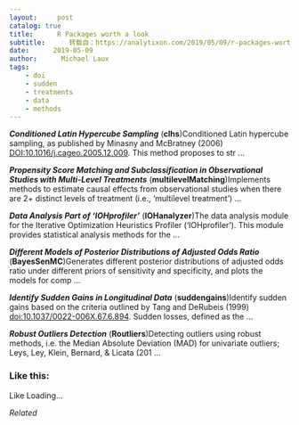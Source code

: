 ```yaml
---
layout:     post
catalog: true
title:      R Packages worth a look
subtitle:      转载自：https://analytixon.com/2019/05/09/r-packages-worth-a-look-1510/
date:      2019-05-09
author:      Michael Laux
tags:
    - doi
    - sudden
    - treatments
    - data
    - methods
---
```


***Conditioned Latin Hypercube Sampling*** (**clhs**)Conditioned Latin hypercube sampling, as published by Minasny and McBratney (2006) <DOI:10.1016/j.cageo.2005.12.009>. This method proposes to str …

***Propensity Score Matching and Subclassification in Observational Studies with Multi-Level Treatments*** (**multilevelMatching**)Implements methods to estimate causal effects from observational studies when there are 2+ distinct levels of treatment (i.e., ‘multilevel treatment’) …

***Data Analysis Part of ‘IOHprofiler’*** (**IOHanalyzer**)The data analysis module for the Iterative Optimization Heuristics Profiler (‘IOHprofiler’). This module provides statistical analysis methods for the …

***Different Models of Posterior Distributions of Adjusted Odds Ratio*** (**BayesSenMC**)Generates different posterior distributions of adjusted odds ratio under different priors of sensitivity and specificity, and plots the models for comp …

***Identify Sudden Gains in Longitudinal Data*** (**suddengains**)Identify sudden gains based on the criteria outlined by Tang and DeRubeis (1999) <doi:10.1037/0022-006X.67.6.894>. Sudden losses, defined as the …

***Robust Outliers Detection*** (**Routliers**)Detecting outliers using robust methods, i.e. the Median Absolute Deviation (MAD) for univariate outliers; Leys, Ley, Klein, Bernard, & Licata (201 …





### Like this:

Like Loading...


*Related*


